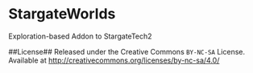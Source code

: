 StargateWorlds
=====
Exploration-based Addon to StargateTech2

##License##
Released under the Creative Commons `BY-NC-SA` License.
Available at http://creativecommons.org/licenses/by-nc-sa/4.0/
